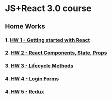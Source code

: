 # JS+React 3.0 course
## Home Works

### 1. [HW 1 - Getting started with React](https://github.com/vadimys/JS-React/tree/master/React/home-works/src/hw1)
### 2. [HW 2 - React Components, State, Props](https://github.com/vadimys/JS-React/tree/master/React/home-works/src/hw2)
### 3. [HW 3 - Lifecycle Methods](https://github.com/vadimys/JS-React/tree/master/React/home-works/src/hw3)
### 4. [HW 4 - Login Forms](https://github.com/vadimys/JS-React/tree/master/React/home-works/src/hw4)
### 4. [HW 5 - Redux](https://github.com/vadimys/JS-React/tree/master/React/home-works/src/hw5)
